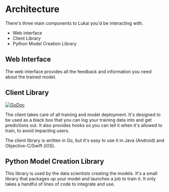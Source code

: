 # Architecture

There's three main components to Lukai you'd be interacting with.
* Web Interface
* Client Library
* Python Model Creation Library

## Web Interface

The web interface provides all the feedback and information you need about the
trained model.

## Client Library

[![GoDoc](https://godoc.org/github.com/luk-ai/lukai?status.svg)](https://godoc.org/github.com/luk-ai/lukai)

The client takes care of all training and model deployment. It's designed to be
used as a black box that you can log your training data into and get
predictions out. It also provides hooks so you can tell it when it's allowed to
train, to avoid impacting users.

The client library is written in Go, but it's easy to use it in Java (Android)
and Objective-C/Swift (iOS).

## Python Model Creation Library

This library is used by the data scientists creating the models. It's a small
library that packages up your model and launches a job to train it. It only
takes a handful of lines of code to integrate and use.
